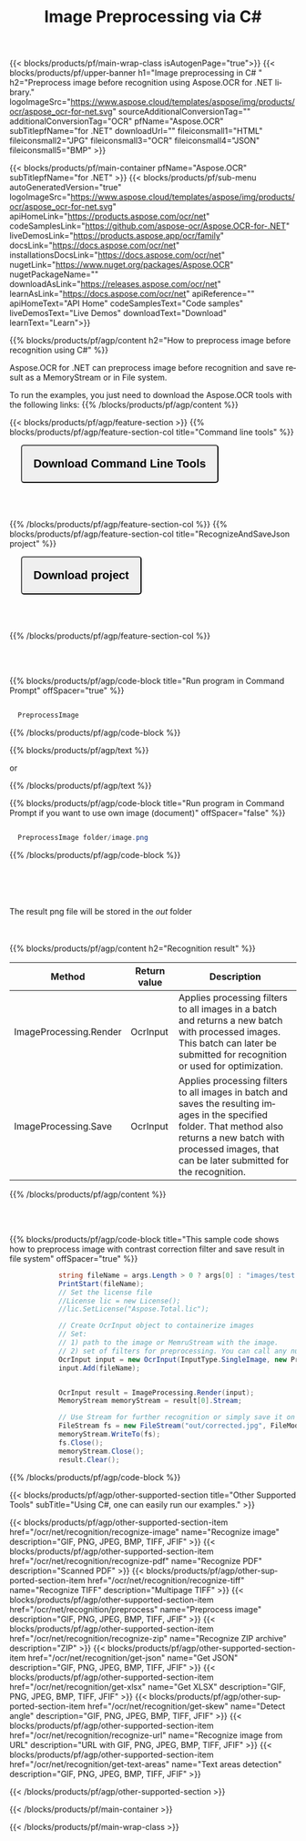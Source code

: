 ﻿---
title: Image Preprocessing via C# 
weight: 3920
url: /net/recognition/preprocess/ 
lang: en
langdirlevel: 2
locales: ru
description: Preprocess image and save result as a new image.
---

{{< blocks/products/pf/main-wrap-class isAutogenPage="true">}}
{{< blocks/products/pf/upper-banner h1="Image preprocessing in C# " h2="Preprocess image before recognition using Aspose.OCR for .NET library." logoImageSrc="https://www.aspose.cloud/templates/aspose/img/products/ocr/aspose_ocr-for-net.svg" sourceAdditionalConversionTag="" additionalConversionTag="OCR" pfName="Aspose.OCR" subTitlepfName="for .NET" downloadUrl="" fileiconsmall1="HTML" fileiconsmall2="JPG" fileiconsmall3="OCR" fileiconsmall4="JSON" fileiconsmall5="BMP" >}}


{{< blocks/products/pf/main-container pfName="Aspose.OCR" subTitlepfName="for .NET" >}}
{{< blocks/products/pf/sub-menu autoGeneratedVersion="true" logoImageSrc="https://www.aspose.cloud/templates/aspose/img/products/ocr/aspose_ocr-for-net.svg" apiHomeLink="https://products.aspose.com/ocr/net" codeSamplesLink="https://github.com/aspose-ocr/Aspose.OCR-for-.NET" liveDemosLink="https://products.aspose.app/ocr/family" docsLink="https://docs.aspose.com/ocr/net" installationsDocsLink="https://docs.aspose.com/ocr/net" nugetLink="https://www.nuget.org/packages/Aspose.OCR" nugetPackageName="" downloadAsLink="https://releases.aspose.com/ocr/net" learnAsLink="https://docs.aspose.com/ocr/net" apiReference="" apiHomeText="API Home" codeSamplesText="Code samples" liveDemosText="Live Demos" downloadText="Download" learnText="Learn">}}

{{% blocks/products/pf/agp/content h2="How to preprocess image before recognition using C#" %}}

Aspose.OCR for .NET can preprocess image before recognition and save result as a MemoryStream or in File system.

To run the examples, you just need to download the Aspose.OCR tools with the following links:
{{% /blocks/products/pf/agp/content %}}

{{< blocks/products/pf/agp/feature-section >}}
{{% blocks/products/pf/agp/feature-section-col title="Command line tools" %}}



<button name="button" class="btn" style="padding:20px; border-radius: 5px; font-size: 20px; margin-left: 20px; margin-bottom: 50px" onclick="location.href='https://github.com/aspose-ocr/Aspose.OCR-for-.NET/releases/download/23.5.0/CommandLineToolsAsposeOcr23.5.0.zip'" type="button">**Download Command Line Tools**</button>

{{% /blocks/products/pf/agp/feature-section-col %}}
{{% blocks/products/pf/agp/feature-section-col title="RecognizeAndSaveJson project" %}}

<button name="button" class="btn" style="padding:20px; border-radius: 5px; font-size: 20px; margin-left: 20px; margin-bottom: 50px" onclick="location.href='https://github.com/aspose-ocr/Aspose.OCR-for-.NET/tree/master/Applications_Aspose_Ocr_Net_6/PreprocessImage'" type="button">**Download project**</button>

{{% /blocks/products/pf/agp/feature-section-col %}}


<br/><br/>


{{% blocks/products/pf/agp/code-block title="Run program in Command Prompt" offSpacer="true" %}}

```cs

  PreprocessImage

```
{{% /blocks/products/pf/agp/code-block %}}

{{% blocks/products/pf/agp/text %}}

or

{{% /blocks/products/pf/agp/text %}}

{{% blocks/products/pf/agp/code-block title="Run program in Command Prompt if you want to use own image (document)" offSpacer="false" %}}

```cs

  PreprocessImage folder/image.png

```
{{% /blocks/products/pf/agp/code-block %}}


<br/><br/>
<br/><br/>
The result png file will be stored in the *out* folder  
<br/><br/>

{{% blocks/products/pf/agp/content h2="Recognition result" %}}



Method	| Return value	| Description 
--- | --- | --- 
ImageProcessing.Render | OcrInput |	Applies processing filters to all images in a batch and returns a new batch with processed images. This batch can later be submitted for recognition or used for optimization.
ImageProcessing.Save | OcrInput|	Applies processing filters to all images in batch and saves the resulting images in the specified folder. That method also returns a new batch with processed images, that can be later submitted for the recognition.
{{% /blocks/products/pf/agp/content %}}



<br/><br/>





{{% blocks/products/pf/agp/code-block title="This sample code shows how to preprocess image with contrast correction filter and save result in file system" offSpacer="true" %}}

```cs
            string fileName = args.Length > 0 ? args[0] : "images/test.jpg";
            PrintStart(fileName);
            // Set the license file
            //License lic = new License();
            //lic.SetLicense("Aspose.Total.lic");

            // Create OcrInput object to containerize images
            // Set:
            // 1) path to the image or MemruStream with the image.
            // 2) set of filters for preprocessing. You can call any number of filters.
            OcrInput input = new OcrInput(InputType.SingleImage, new PreprocessingFilter { PreprocessingFilter.ContrastCorrectionFilter() });
            input.Add(fileName);


            OcrInput result = ImageProcessing.Render(input);
            MemoryStream memoryStream = result[0].Stream;

            // Use Stream for further recognition or simply save it on the disk
            FileStream fs = new FileStream("out/corrected.jpg", FileMode.OpenOrCreate);
            memoryStream.WriteTo(fs);
            fs.Close();
            memoryStream.Close();
            result.Clear();   


```

{{% /blocks/products/pf/agp/code-block %}}

  

<!-- aboutfile Ends -->

{{< blocks/products/pf/agp/other-supported-section title="Other Supported Tools" subTitle="Using C#, one can easily run our examples." >}}

{{< blocks/products/pf/agp/other-supported-section-item href="/ocr/net/recognition/recognize-image" name="Recognize image" description="GIF, PNG, JPEG, BMP, TIFF, JFIF" >}}
{{< blocks/products/pf/agp/other-supported-section-item href="/ocr/net/recognition/recognize-pdf" name="Recognize PDF" description="Scanned PDF" >}}
{{< blocks/products/pf/agp/other-supported-section-item href="/ocr/net/recognition/recognize-tiff" name="Recognize TIFF" description="Multipage TIFF" >}}
{{< blocks/products/pf/agp/other-supported-section-item href="/ocr/net/recognition/preprocess" name="Preprocess image" description="GIF, PNG, JPEG, BMP, TIFF, JFIF" >}}
{{< blocks/products/pf/agp/other-supported-section-item href="/ocr/net/recognition/recognize-zip" name="Recognize ZIP archive" description="ZIP" >}}
{{< blocks/products/pf/agp/other-supported-section-item href="/ocr/net/recognition/get-json" name="Get JSON" description="GIF, PNG, JPEG, BMP, TIFF, JFIF" >}}
{{< blocks/products/pf/agp/other-supported-section-item href="/ocr/net/recognition/get-xlsx" name="Get XLSX" description="GIF, PNG, JPEG, BMP, TIFF, JFIF" >}}
{{< blocks/products/pf/agp/other-supported-section-item href="/ocr/net/recognition/get-skew" name="Detect angle" description="GIF, PNG, JPEG, BMP, TIFF, JFIF" >}}
{{< blocks/products/pf/agp/other-supported-section-item href="/ocr/net/recognition/recognize-url" name="Recognize image from URL" description="URL with GIF, PNG, JPEG, BMP, TIFF, JFIF" >}}
{{< blocks/products/pf/agp/other-supported-section-item href="/ocr/net/recognition/get-text-areas" name="Text areas detection" description="GIF, PNG, JPEG, BMP, TIFF, JFIF" >}}

{{< /blocks/products/pf/agp/other-supported-section >}}

{{< /blocks/products/pf/main-container >}}
    
{{< /blocks/products/pf/main-wrap-class >}}
